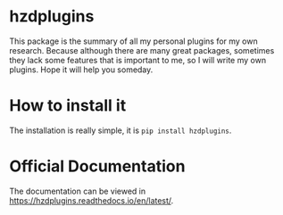 # hzdplugins

This package is the summary of all my personal plugins for my own research. Because although there are many great packages, sometimes they lack some features that is important to me, so I will write my own plugins. Hope it will help you someday.

# How to install it

The installation is really simple, it is `pip install hzdplugins`.

# Official Documentation

The documentation can be viewed in https://hzdplugins.readthedocs.io/en/latest/.
